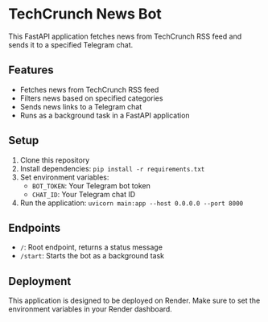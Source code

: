 # TechCrunch News Bot

This FastAPI application fetches news from TechCrunch RSS feed and sends it to a specified Telegram chat.

## Features

- Fetches news from TechCrunch RSS feed
- Filters news based on specified categories
- Sends news links to a Telegram chat
- Runs as a background task in a FastAPI application

## Setup

1. Clone this repository
2. Install dependencies: `pip install -r requirements.txt`
3. Set environment variables:
   - `BOT_TOKEN`: Your Telegram bot token
   - `CHAT_ID`: Your Telegram chat ID
4. Run the application: `uvicorn main:app --host 0.0.0.0 --port 8000`

## Endpoints

- `/`: Root endpoint, returns a status message
- `/start`: Starts the bot as a background task

## Deployment

This application is designed to be deployed on Render. Make sure to set the environment variables in your Render dashboard.